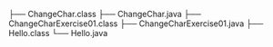 
├── ChangeChar.class
├── ChangeChar.java
├── ChangeCharExercise01.class
├── ChangeCharExercise01.java
├── Hello.class
└── Hello.java
